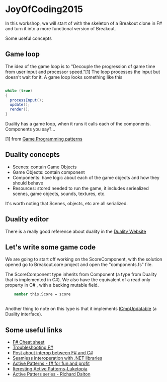# JoyOfCoding2015
In this workshop, we will start of with the skeleton of a Breakout clone in F# and turn it into a more functional version of Breakout. 

Some useful concepts

## Game loop

The idea of the game loop is to "Decouple the progression of game time from user input and processor speed."[1]
The loop processes the input but doesn't wait for it.
A game loop looks something like this

```C#

while (true)
{
  processInput();
  update();
  render();
}

```

 Duality has a game loop, when it runs it calls each of the components. Components you say?...

[1] from [Game Programming patterns](http://gameprogrammingpatterns.com/game-loop.html)

## Duality concepts

* Scenes: contain Game Objects
* Game Objects: contain component
* Components: have logic about each of the game objects and how they should behave
* Resources: stored needed to run the game, it includes seriealized scenes, game objects, sounds, textures, etc. 

It's worth noting that Scenes, objects, etc are all serialized.

## Duality editor

There is a really good reference about duality in the [Duality Website](http://duality.adamslair.net/)

## Let's write some game code

We are going to start off working  on the ScoreComponent, with the solution opened go to Breakout.core project and open the "components.fs" file.

The ScoreComponent type inherits from Component (a type from Duality that is implemented in C#).
We also have the equivalent of a read only property in C# , with a backing mutable field.

```FSharp
    member this.Score = score
    
```

Another thing to note on this type is that it implements [ICmpUpdatable](https://github.com/BraveSirAndrew/Duality/) (a Duality interface). 

## Some useful links

* [F# Cheat sheet](http://dungpa.github.io/fsharp-cheatsheet/)
* [Troubleshooting F#](http://fsharpforfunandprofit.com/troubleshooting-fsharp/)
* [Post about interop between F# and C#](http://www.navision-blog.de/blog/2013/04/03/a-tale-of-nulls/)
* [Seamless interoperation with .NET libraries](http://fsharpforfunandprofit.com/posts/completeness-seamless-dotnet-interop/)
* [Active Patterns - f# for fun and profit](http://fsharpforfunandprofit.com/posts/convenience-active-patterns/)
* [Iteresting Active Patterns-Luketopia](http://luketopia.net/2014/09/11/interesting-active-patterns/)
* [Active Patters series - Richard Dalton](http://www.devjoy.com/series/active-patterns/)

